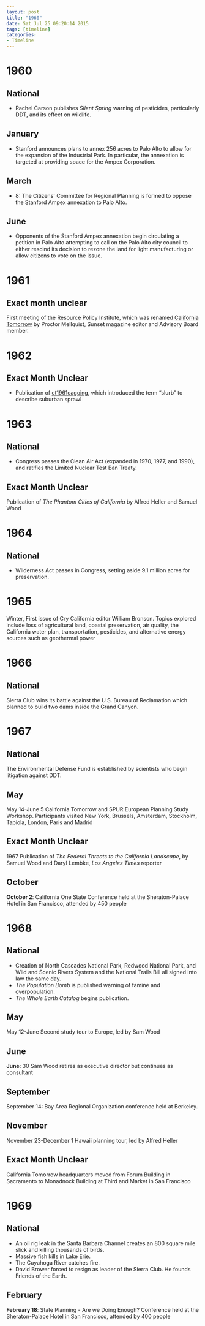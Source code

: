 ```yaml
---
layout: post
title: "1960"
date: Sat Jul 25 09:20:14 2015
tags: [timeline]
categories:
- Timeline
---
```


# 1960

## National

- Rachel Carson publishes *Silent Spring* warning of pesticides, particularly DDT, and its effect on wildlife.

## January

* Stanford announces plans to annex 256 acres to Palo Alto to allow for the
expansion of the Industrial Park. In particular, the annexation is targeted at
providing space for the Ampex Corporation.

## March

* 8: The Citizens' Committee for Regional Planning is formed to oppose the
Stanford Ampex annexation to Palo Alto.

## June

* Opponents of the Stanford Ampex annexation begin circulating a petition in
Palo Alto attempting to call on the Palo Alto city council to either rescind
its decision to rezone the land for light manufacturing or allow citizens to
vote on the issue.

# 1961

## Exact month unclear

First meeting of the Resource Policy Institute, which was renamed [California Tomorrow]() by Proctor Mellquist, Sunset magazine editor and Advisory Board member.

# 1962

## Exact Month Unclear

- Publication of [ct1961cagoing](), which introduced the term “slurb” to describe suburban sprawl

# 1963

## National

- Congress passes the Clean Air Act (expanded in 1970, 1977, and 1990), and ratifies the Limited Nuclear Test Ban Treaty.

## Exact Month Unclear

Publication of *The Phantom Cities of California* by Alfred Heller and Samuel Wood

# 1964

## National

- Wilderness Act passes in Congress, setting aside 9.1 million acres for preservation.

# 1965

Winter, First issue of Cry California editor William Bronson. Topics explored include loss of agricultural land, coastal preservation, air quality, the California water plan, transportation, pesticides, and alternative energy sources such as geothermal power

# 1966

## National

Sierra Club wins its battle against the U.S. Bureau of Reclamation which planned to build two dams inside the Grand Canyon.

# 1967

## National

The Environmental Defense Fund is established by scientists who begin litigation against DDT.

## May

May 14-June 5 California Tomorrow and SPUR European Planning Study Workshop. Participants visited New York, Brussels, Amsterdam, Stockholm, Tapiola, London, Paris and Madrid

## Exact Month Unclear

1967	Publication of *The Federal Threats to the California Landscape*, by Samuel Wood and Daryl Lembke, *Los Angeles Times* reporter

## October

**October 2**: California One State Conference held at the Sheraton-Palace Hotel in San Francisco, attended by 450 people

# 1968

## National

- Creation of North Cascades National Park, Redwood National Park, and Wild and Scenic Rivers System and the National Trails Bill all signed into law the same day.
- *The Population Bomb* is published warning of famine and overpopulation.
- *The Whole Earth Catalog* begins publication.

## May

May 12-June Second study tour to Europe, led by Sam Wood

## June

**June**: 30 Sam Wood retires as executive director but continues as consultant

## September

September 14: Bay Area Regional Organization conference held at Berkeley.

## November

November 23-December 1 Hawaii planning tour, led by Alfred Heller

## Exact Month Unclear

California Tomorrow headquarters moved from Forum Building in Sacramento to Monadnock Building at Third and Market in San Francisco

# 1969

## National

- An oil rig leak in the Santa Barbara Channel creates an 800 square mile slick and killing thousands of birds.
- Massive fish kills in Lake Erie.
- The Cuyahoga River catches fire.
- David Brower forced to resign as leader of the Sierra Club. He founds Friends of the Earth.

## February

**February 18**: State Planning - Are we Doing Enough? Conference held at the Sheraton-Palace Hotel in San Francisco, attended by 400 people

